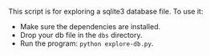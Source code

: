 This script is for exploring a sqlite3 database file.  To use it:

- Make sure the dependencies are installed.
- Drop your db file in the `dbs` directory.
- Run the program: `python explore-db.py`.
